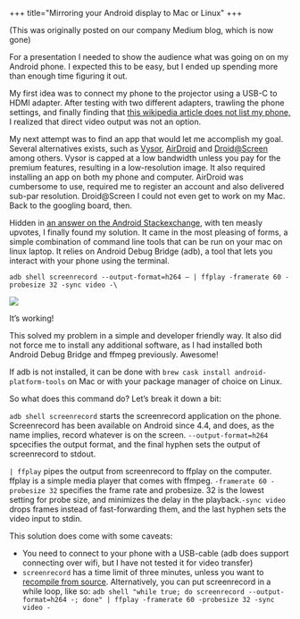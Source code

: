 +++
title="Mirroring your Android display to Mac or Linux"
+++

(This was originally posted on our company Medium blog, which is now gone)

For a presentation I needed to show the audience what was going on on my Android phone. I expected this to be easy, but I ended up spending more than enough time figuring it out.

My first idea was to connect my phone to the projector using a USB-C to HDMI adapter. After testing with two different adapters, trawling the phone settings, and finally finding that [this wikipedia article does not list my phone,](https://en.wikipedia.org/wiki/List_of_devices_with_video_output_over_USB-C#Smartphones) I realized that direct video output was not an option.

My next attempt was to find an app that would let me accomplish my goal. Several alternatives exists, such as [Vysor](https://www.vysor.io/), [AirDroid](https://www.airdroid.com/) and [Droid@Screen](http://droid-at-screen.org/) among others. Vysor is capped at a low bandwidth unless you pay for the premium features, resulting in a low-resolution image. It also required installing an app on both my phone and computer. AirDroid was cumbersome to use, required me to register an account and also delivered sub-par resolution. Droid@Screen I could not even get to work on my Mac. Back to the googling board, then.

Hidden in [an answer on the Android Stackexchange](https://android.stackexchange.com/a/154328/278658), with ten measly upvotes, I finally found my solution. It came in the most pleasing of forms, a simple combination of command line tools that can be run on your mac on linux laptop. It relies on Android Debug Bridge (adb), a tool that lets you interact with your phone using the terminal.

`adb shell screenrecord --output-format=h264 — | ffplay -framerate 60 -probesize 32 -sync video -\`

![](https://cdn-images-1.medium.com/max/800/1*nNpym802m5b1SOIlDob-uQ.gif)

It’s working!

This solved my problem in a simple and developer friendly way. It also did not force me to install any additional software, as I had installed both Android Debug Bridge and ffmpeg previously. Awesome!

If adb is not installed, it can be done with `brew cask install android-platform-tools` on Mac or with your package manager of choice on Linux.

So what does this command do? Let’s break it down a bit:

`adb shell screenrecord` starts the screenrecord application on the phone. Screenrecord has been available on Android since 4.4, and does, as the name implies, record whatever is on the screen. `--output-format=h264` spcecifies the output format, and the final hyphen sets the output of screenrecord to stdout.

`| ffplay` pipes the output from screenrecord to ffplay on the computer. ffplay is a simple media player that comes with ffmpeg. `-framerate 60 -probesize 32` specifies the frame rate and probesize. 32 is the lowest setting for probe size, and minimizes the delay in the playback.`-sync video` drops frames instead of fast-forwarding them, and the last hyphen sets the video input to stdin.

This solution does come with some caveats:  


* You need to connect to your phone with a USB-cable (adb does support connecting over wifi, but I have not tested it for video transfer)
* `screenrecord` has a time limit of three minutes, unless you want to [recompile from source](https://stackoverflow.com/questions/21938948/how-to-increase-time-limit-of-adb-screen-record-of-android-kitkat/25834761#25834761). Alternatively, you can put screenrecord in a while loop, like so: `adb shell "while true; do screenrecord --output-format=h264 -; done" | ffplay -framerate 60 -probesize 32 -sync video -`

